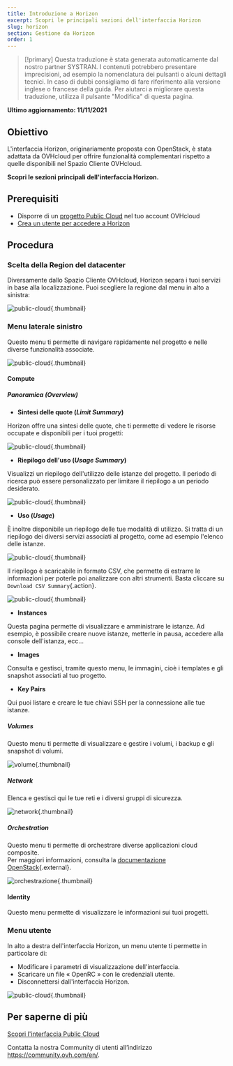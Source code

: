 ```yaml
---
title: Introduzione a Horizon
excerpt: Scopri le principali sezioni dell'interfaccia Horizon
slug: horizon
section: Gestione da Horizon
order: 1
---
```


> [!primary]
> Questa traduzione è stata generata automaticamente dal nostro partner SYSTRAN. I contenuti potrebbero presentare imprecisioni, ad esempio la nomenclatura dei pulsanti o alcuni dettagli tecnici. In caso di dubbi consigliamo di fare riferimento alla versione inglese o francese della guida. Per aiutarci a migliorare questa traduzione, utilizza il pulsante "Modifica" di questa pagina.
>

**Ultimo aggiornamento: 11/11/2021**

## Obiettivo

L'interfaccia Horizon, originariamente proposta con OpenStack, è stata adattata da OVHcloud per offrire funzionalità complementari rispetto a quelle disponibili nel Spazio Cliente OVHcloud.

**Scopri le sezioni principali dell'interfaccia Horizon.**

## Prerequisiti

- Disporre di un [progetto Public Cloud](https://docs.ovh.com/it/public-cloud/crea_il_primo_progetto_public_cloud/) nel tuo account OVHcloud
- [Crea un utente per accedere a Horizon](https://docs.ovh.com/it/public-cloud/crea_un_utente_per_accedere_a_horizon/)

## Procedura

### Scelta della Region del datacenter

Diversamente dallo Spazio Cliente OVHcloud, Horizon separa i tuoi servizi in base alla localizzazione. Puoi scegliere la regione dal menu in alto a sinistra:

![public-cloud](images/region2021.png){.thumbnail}

### Menu laterale sinistro

Questo menu ti permette di navigare rapidamente nel progetto e nelle diverse funzionalità associate.

![public-cloud](images/leftmenu2021.png){.thumbnail}

#### Compute

##### **Panoramica (*Overview*)**

- **Sintesi delle quote (*Limit Summary*)**

Horizon offre una sintesi delle quote, che ti permette di vedere le risorse occupate e disponibili per i tuoi progetti:

![public-cloud](images/quotas2021.png){.thumbnail}

- **Riepilogo dell'uso (*Usage Summary*)**

Visualizzi un riepilogo dell'utilizzo delle istanze del progetto. Il periodo di ricerca può essere personalizzato per limitare il riepilogo a un periodo desiderato.

![public-cloud](images/usagesummary2021.png){.thumbnail}

- **Uso (*Usage*)**

È inoltre disponibile un riepilogo delle tue modalità di utilizzo. Si tratta di un riepilogo dei diversi servizi associati al progetto, come ad esempio l'elenco delle istanze.

![public-cloud](images/usage2021.png){.thumbnail}

Il riepilogo è scaricabile in formato CSV, che permette di estrarre le informazioni per poterle poi analizzare con altri strumenti. Basta cliccare su `Download CSV Summary`{.action}.

![public-cloud](images/csv2021.png){.thumbnail}

- **Instances**

Questa pagina permette di visualizzare e amministrare le istanze. Ad esempio, è possibile creare nuove istanze, metterle in pausa, accedere alla console dell'istanza, ecc...

- **Images**

Consulta e gestisci, tramite questo menu, le immagini, cioè i templates e gli snapshot associati al tuo progetto.

- **Key Pairs**

Qui puoi listare e creare le tue chiavi SSH per la connessione alle tue istanze.

##### **Volumes**

Questo menu ti permette di visualizzare e gestire i volumi, i backup e gli snapshot di volumi.

![volume](images/volumes2021.png){.thumbnail}

##### **Network**

Elenca e gestisci qui le tue reti e i diversi gruppi di sicurezza. 

![network](images/network2021.png){.thumbnail}

##### **Orchestration**

Questo menu ti permette di orchestrare diverse applicazioni cloud composite.<br>
Per maggiori informazioni, consulta la [documentazione OpenStack](https://docs.openstack.org/horizon/pike/user/stacks.html){.external}.

![orchestrazione](images/orchestration2021.png){.thumbnail}

#### Identity

Questo menu permette di visualizzare le informazioni sui tuoi progetti.

### Menu utente

In alto a destra dell'interfaccia Horizon, un menu utente ti permette in particolare di: 

- Modificare i parametri di visualizzazione dell'interfaccia.
- Scaricare un file « OpenRC » con le credenziali utente.
- Disconnettersi dall'interfaccia Horizon.

![public-cloud](images/username2021.png){.thumbnail}

## Per saperne di più

[Scopri l'interfaccia Public Cloud](https://docs.ovh.com/it/public-cloud/interfaccia-public-cloud/)
 
Contatta la nostra Community di utenti all’indirizzo <https://community.ovh.com/en/>.